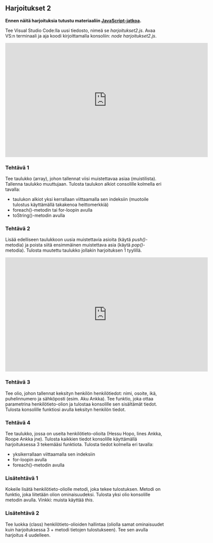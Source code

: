 ## Harjoitukset 2

**Ennen näitä harjoituksia tutustu materiaaliin [JavaScript-jatkoa](../js/jatkoa.html).**

Tee Visual Studio Code:lla uusi tiedosto, nimeä se *harjoitukset2.js*. Avaa VS:n terminaali ja aja koodi kirjoittamalla konsoliin: *node harjoitukset2.js*.

<iframe width="640" height="360" src="https://web.microsoftstream.com/embed/video/1a56fd4c-5818-4711-8e75-9338ed151660?autoplay=false&amp;showinfo=true" allowfullscreen style="border:none;"></iframe>

### Tehtävä 1

Tee taulukko (array), johon tallennat viisi muistettavaa asiaa (muistilista). Tallenna taulukko muuttujaan. Tulosta taulukon alkiot consolille kolmella eri tavalla:

- taulukon alkiot yksi kerrallaan viittaamalla sen indeksiin (muotoile tulostus käyttämällä takakenoa heittomerkkiä)
- foreach()-metodin tai for-loopin avulla
- toString()-metodin avulla

### Tehtävä 2

Lisää edelliseen taulukkoon uusia muistettavia asioita (käytä *push()*-metodia) ja poista siitä ensimmäinen muistettava asia (käytä *pop()*-metodia). Tulosta muutettu taulukko jollakin harjoituksen 1 tyylillä.

<iframe width="640" height="360" src="https://web.microsoftstream.com/embed/video/61f62497-22ba-4333-acf9-164beac7b264?autoplay=false&amp;showinfo=true" allowfullscreen style="border:none;"></iframe>

### Tehtävä 3

Tee olio, johon tallennat keksityn henkilön henkilötiedot: nimi, osoite, ikä, puhelinnumero ja sähköposti (esim. Aku Ankka). Tee funktio, joka ottaa parametrina henkilötieto-olion ja tulostaa konsolille sen sisältämät tiedot. Tulosta konsolille funktiosi avulla keksityn henkilön tiedot.

### Tehtävä 4

Tee taulukko, jossa on useita henkilötieto-olioita (Hessu Hopo, Iines Ankka, Roope Ankka jne). Tulosta kaikkien tiedot konsolille käyttämällä harjoituksessa 3 tekemääsi funktiota. Tulosta tiedot kolmella eri tavalla:

- yksikerrallaan viittaamalla sen indeksiin
- for-loopin avulla
- foreach()-metodin avulla

### Lisätehtävä 1

Kokeile lisätä henkilötieto-oliolle metodi, joka tekee tulostuksen. Metodi on funktio, joka liitetään olion ominaisuudeksi. Tulosta yksi olio konsolille metodin avulla. Vinkki: muista käyttää *this*.

### Lisätehtävä 2

Tee luokka (class) henkilötieto-olioiden hallintaa (oliolla samat ominaisuudet kuin harjoituksessa 3 + metodi tietojen tulostukseen). Tee sen avulla harjoitus 4 uudelleen.